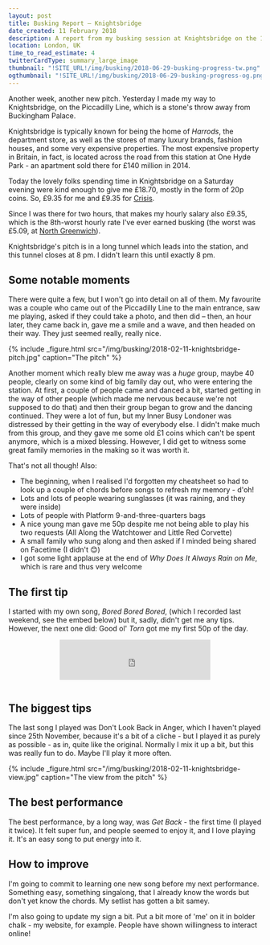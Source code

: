 ```yaml
---
layout: post
title: Busking Report – Knightsbridge
date_created: 11 February 2018
description: A report from my busking session at Knightsbridge on the 11th of February 2018!
location: London, UK
time_to_read_estimate: 4
twitterCardType: summary_large_image
thumbnail: "!SITE_URL!/img/busking/2018-06-29-busking-progress-tw.png"
ogthumbnail: "!SITE_URL!/img/busking/2018-06-29-busking-progress-og.png"
---
```


Another week, another new pitch. Yesterday I made my way to Knightsbridge, on the Piccadilly Line, which is a stone's throw away from Buckingham Palace.

Knightsbridge is typically known for being the home of _Harrods_, the department store, as well as the stores of many luxury brands, fashion houses, and some very expensive properties. The most expensive property in Britain, in fact, is located across the road from this station at One Hyde Park - an apartment sold there for £140 million in 2014. 

Today the lovely folks spending time in Knightsbridge on a Saturday evening were kind enough to give me £18.70, mostly in the form of 20p coins. So, £9.35 for me and £9.35 for [Crisis](https://www.crisis.org.uk/).

Since I was there for two hours, that makes my hourly salary also £9.35, which is the 8th-worst hourly rate I've ever earned busking (the worst was £5.09, at [North Greenwich](/busking/2017-10-14-north-greenwich)).

Knightsbridge's pitch is in a long tunnel which leads into the station, and this tunnel closes at 8 pm. I didn't learn this until exactly 8 pm.

## Some notable moments

There were quite a few, but I won't go into detail on all of them. My favourite was a couple who came out of the Piccadilly Line to the main entrance, saw me playing, asked if they could take a photo, and then did – then, an hour later, they came back in, gave me a smile and a wave, and then headed on their way. They just seemed really, really nice.

{% include _figure.html src="/img/busking/2018-02-11-knightsbridge-pitch.jpg" caption="The pitch" %}

Another moment which really blew me away was a _huge_ group, maybe 40 people, clearly on some kind of big family day out, who were entering the station. At first, a couple of people came and danced a bit, started getting in the way of other people (which made me nervous because we're not supposed to do that) and then their group began to grow and the dancing continued. They were a lot of fun, but my Inner Busy Londoner was distressed by their getting in the way of everybody else. I didn't make much from this group, and they gave me some old £1 coins which can't be spent anymore, which is a mixed blessing. However, I did get to witness some great family memories in the making so it was worth it.

That's not all though! Also:

* The beginning, when I realised I'd forgotten my cheatsheet so had to look up a couple of chords before songs to refresh my memory - d'oh!
* Lots and lots of people wearing sunglasses (it was raining, and they were inside)
* Lots of people with Platform 9-and-three-quarters bags
* A nice young man gave me 50p despite me not being able to play his two requests (All Along the Watchtower and Little Red Corvette)
* A small family who sung along and then asked if I minded being shared on Facetime (I didn't 😊)
* I got some light applause at the end of _Why Does It Always Rain on Me_, which is rare and thus very welcome

## The first tip

I started with my own song, _Bored Bored Bored_, (which I recorded last weekend, see the embed below) but it, sadly, didn't get me any tips. However, the next one did: Good ol' _Torn_ got me my first 50p of the day.

<div style="text-align: center;padding-bottom:1em">
	<iframe src="https://open.spotify.com/embed?uri=spotify:track:19aM7WJ5aTgKVQxLnZcTZT" width="300" height="80" frameborder="0" allowtransparency="true"></iframe>
</div>

## The biggest tips

The last song I played was Don't Look Back in Anger, which I haven't played since 25th November, because it's a bit of a cliche - but I played it as purely as possible - as in, quite like the original. Normally I mix it up a bit, but this was really fun to do. Maybe I'll play it more often.

{% include _figure.html src="/img/busking/2018-02-11-knightsbridge-view.jpg" caption="The view from the pitch" %}

## The best performance

The best performance, by a long way, was _Get Back_  - the first time (I played it twice). It felt super fun, and people seemed to enjoy it, and I love playing it. It's an easy song to put energy into it.

## How to improve

I'm going to commit to learning one new song before my next performance. Something easy, something singalong, that I already know the words but don't yet know the chords. My setlist has gotten a bit samey.

I'm also going to update my sign a bit. Put a bit more of 'me' on it in bolder chalk - my website, for example. People have shown willingness to interact online!
